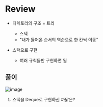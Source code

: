 # Review
- 디렉토리의 구조 = 트리
  - 스택
  - "내가 들어온 순서의 역순으로 한 칸씩 이동"

 - 스택으로 구현
   - 여러 규칙들만 구현하면 됨

 ## 풀이

 ![image](https://github.com/eunbileeme/algorithm/assets/103405457/8e16035b-165c-4ce4-9c1f-99daa1dc6ef8)

1. 스택을 Deque로 구현하신 까닭은?
